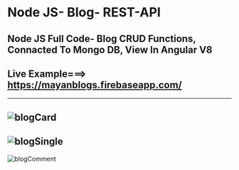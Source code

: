 # Node JS- Blog- REST-API
Node JS Full Code- Blog CRUD Functions, Connacted To Mongo DB, View In Angular V8
-------------------------------------------------------------------------------
Live Example===> https://mayanblogs.firebaseapp.com/
-------------------------------------------------------------------------------

-------------------------------------------------------------------------------
![blogCard](https://user-images.githubusercontent.com/55134363/69498188-9484f180-0eed-11ea-9ba0-6e11ce410877.png)
-------------------------------------------------------------------------------
![blogSingle](https://user-images.githubusercontent.com/55134363/69498221-c7c78080-0eed-11ea-86de-dc2b1ad42855.png)
-------------------------------------------------------------------------------
![blogComment](https://user-images.githubusercontent.com/55134363/69498231-f2b1d480-0eed-11ea-86dd-31c77170ac27.png)


